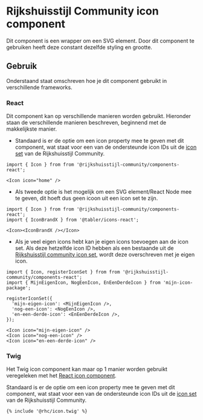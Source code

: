 <!-- @license CC0-1.0 -->

# Rijkshuisstijl Community icon component

Dit component is een wrapper om een SVG element. Door dit component te gebruiken heeft deze constant dezelfde styling en grootte.

## Gebruik

Onderstaand staat omschreven hoe je dit component gebruikt in verschillende frameworks.

### React

Dit component kan op verschillende manieren worden gebruikt. Hieronder staan de verschillende manieren beschreven, beginnend met de makkelijkste manier.

- Standaard is er de optie om een icon property mee te geven met dit component, wat staat voor een van de ondersteunde icon IDs uit de [icon set](?path=/docs/rhc-templates-default-icon-set--docs) van de Rijkshuisstijl Community.

```tsx
import { Icon } from from '@rijkshuisstijl-community/components-react';

<Icon icon="home" />
```

- Als tweede optie is het mogelijk om een SVG element/React Node mee te geven, dit hoeft dus geen icoon uit een icon set te zijn.

```tsx
import { Icon } from from '@rijkshuisstijl-community/components-react';
import { IconBrandX } from '@tabler/icons-react';

<Icon><IconBrandX /></Icon>
```

- Als je veel eigen icons hebt kan je eigen icons toevoegen aan de icon set. Als deze hetzelfde icon ID hebben als een bestaande uit de [Rijkshuisstijl community icon set](?path=/docs/rhc-templates-default-icon-set--docs), wordt deze overschreven met je eigen icon.

```tsx
import { Icon, registerIconSet } from from '@rijkshuisstijl-community/components-react';
import { MijnEigenIcon, NogEenIcon, EnEenDerdeIcon } from 'mijn-icon-package';

registerIconSet({
  'mijn-eigen-icon': <MijnEigenIcon />,
  'nog-een-icon': <NogEenIcon />,
  'en-een-derde-icon': <EnEenDerdeIcon />,
});

<Icon icon="mijn-eigen-icon" />
<Icon icon="nog-een-icon" />
<Icon icon="en-een-derde-icon" />

```

### Twig

Het Twig icon component kan maar op 1 manier worden gebruikt veregeleken met het [React icon component](?path=/docs/rhc-icon--docs).

Standaard is er de optie om een icon property mee te geven met dit component, wat staat voor een van de ondersteunde icon IDs uit de [icon set](?path=/docs/rhc-templates-default-icon-set--docs) van de Rijkshuisstijl Community.

```twig
{% include '@rhc/icon.twig' %}
```
